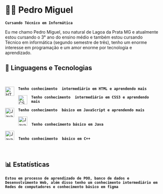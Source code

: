 # 🧑‍💻 Pedro Miguel
**`Cursando Técnico em Informática`**

Eu me chamo Pedro Miguel, sou natural de Lagoa da Prata MG e atualmente estou cursando o 3° ano do ensino médio e também estou cursando Técnico em informática (segundo semestre de três), tenho um enorme interesse em programação e um amor enorme por tecnologia e aprendizado.
## 🤖 Linguagens e Tecnologias
<br/>

<img 
    align="left" 
    alt="HTML"
    title="HTML" 
    width="30px" 
    style="padding-right: 10px;" 
    src="https://cdn.jsdelivr.net/gh/devicons/devicon@latest/icons/html5/html5-original.svg" 
/>**`Tenho conhecimento  intermediário em HTML e aprendendo mais`**
<br/>

<img 
    align="left" 
    alt="CSS" 
    title="CSS"
    width="30px" 
    style="padding-right: 10px;" 
    src="https://cdn.jsdelivr.net/gh/devicons/devicon@latest/icons/css3/css3-original.svg" 
/>
**`Tenho conhecimento  intermediário em CSS3 e aprendendo mais`**
<br/>

<img 
    align="left" 
    alt="JavaScript" 
    title="JavaScript"
    width="30px" 
    style="padding-right: 10px;" 
    src="https://cdn.jsdelivr.net/gh/devicons/devicon@latest/icons/javascript/javascript-original.svg"  
/>**`Tenho conhecimento  básico em JavaScript e aprendendo mais`**
<br/>

   <img 
   alt="Java" 
    title="Java"
    width="30px" 
    style="padding-right: 10px;" 
    src="https://cdn.jsdelivr.net/gh/devicons/devicon@latest/icons/java/java-original.svg"
     />
     **`Tenho conhecimento básico em Java`**

  <img 
  alt="Java" 
    title="Java"
    width="30px" 
    style="padding-right: 10px;" 
    src="https://cdn.jsdelivr.net/gh/devicons/devicon@latest/icons/cplusplus/cplusplus-original.svg" 
    />  **`Tenho conhecimento  básico em C++`**  
<br/>
<br/>

## 📊 Estatísticas
**`Estou em processo de aprendizado de POO, banco de dados e Desenvolvimento Web, além disso tenho um conhecimento intermediário em Redes de computadores e conhecimento básico em figma`**
</p>
